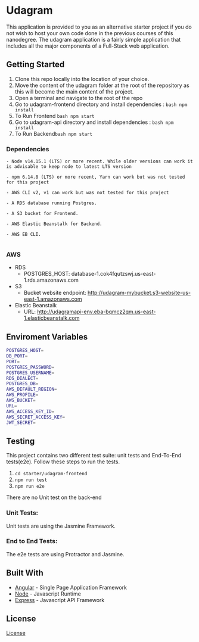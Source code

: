# Udagram

This application is provided to you as an alternative starter project if you do not wish to host your own code done in the previous courses of this nanodegree. The udagram application is a fairly simple application that includes all the major components of a Full-Stack web application.

## Getting Started

1. Clone this repo locally into the location of your choice.
2. Move the content of the udagram folder at the root of the repository as this will become the main content of the project.
3. Open a terminal and navigate to the root of the repo
4. Go to udagram-frontend directory and install dependencies : ```bash npm install ```
5. To Run Frontend ```bash npm start ```
6. Go to udagram-api directory and install dependencies : ```bash npm install ```
7. To Run Backend```bash npm start ```


### Dependencies

```
- Node v14.15.1 (LTS) or more recent. While older versions can work it is advisable to keep node to latest LTS version

- npm 6.14.8 (LTS) or more recent, Yarn can work but was not tested for this project

- AWS CLI v2, v1 can work but was not tested for this project

- A RDS database running Postgres.

- A S3 bucket for Frontend.

- AWS Elastic Beanstalk for Backend.

- AWS EB CLI.


```

### AWS 

- RDS 
  - POSTGRES_HOST: database-1.cok4fqutzswj.us-east-1.rds.amazonaws.com
- S3
  - Bucket website endpoint: http://udagram-mybucket.s3-website-us-east-1.amazonaws.com
- Elastic Beanstalk 
  - URL: http://udagramapi-env.eba-bqmcz2qm.us-east-1.elasticbeanstalk.com


## Enviroment Variables
```bash
POSTGRES_HOST=
DB_PORT=
PORT=
POSTGRES_PASSWORD=
POSTGRES_USERNAME=
RDS_DIALECT=
POSTGRES_DB=
AWS_DEFAULT_REGION=
AWS_PROFILE=
AWS_BUCKET=
URL=
AWS_ACCESS_KEY_ID=
AWS_SECRET_ACCESS_KEY=
JWT_SECRET=
```
## Testing
This project contains two different test suite: unit tests and End-To-End tests(e2e). Follow these steps to run the tests.

1. `cd starter/udagram-frontend`
1. `npm run test`
1. `npm run e2e`

There are no Unit test on the back-end

### Unit Tests:

Unit tests are using the Jasmine Framework.

### End to End Tests:

The e2e tests are using Protractor and Jasmine.

## Built With

- [Angular](https://angular.io/) - Single Page Application Framework
- [Node](https://nodejs.org) - Javascript Runtime
- [Express](https://expressjs.com/) - Javascript API Framework

## License

[License](LICENSE.txt)
